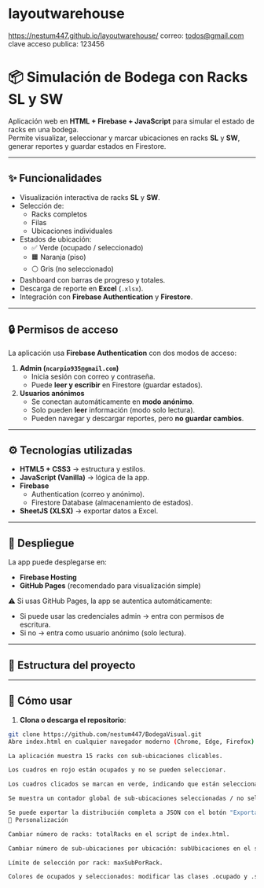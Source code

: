 # layoutwarehouse

https://nestum447.github.io/layoutwarehouse/
correo: todos@gmail.com
clave acceso publica: 123456

# 📦 Simulación de Bodega con Racks SL y SW

Aplicación web en **HTML + Firebase + JavaScript** para simular el estado de racks en una bodega.  
Permite visualizar, seleccionar y marcar ubicaciones en racks **SL** y **SW**, generar reportes y guardar estados en Firestore.

---

## ✨ Funcionalidades

- Visualización interactiva de racks **SL** y **SW**.  
- Selección de:
  - Racks completos
  - Filas
  - Ubicaciones individuales  
- Estados de ubicación:
  - ✅ Verde (ocupado / seleccionado)  
  - 🟧 Naranja (piso)  
  - ⚪ Gris (no seleccionado)  
- Dashboard con barras de progreso y totales.  
- Descarga de reporte en **Excel** (`.xlsx`).  
- Integración con **Firebase Authentication** y **Firestore**.

---

## 🔒 Permisos de acceso

La aplicación usa **Firebase Authentication** con dos modos de acceso:

1. **Admin (`ncarpio935@gmail.com`)**
   - Inicia sesión con correo y contraseña.
   - Puede **leer y escribir** en Firestore (guardar estados).
2. **Usuarios anónimos**
   - Se conectan automáticamente en **modo anónimo**.
   - Solo pueden **leer** información (modo solo lectura).
   - Pueden navegar y descargar reportes, pero **no guardar cambios**.

---

## ⚙️ Tecnologías utilizadas

- **HTML5 + CSS3** → estructura y estilos.  
- **JavaScript (Vanilla)** → lógica de la app.  
- **Firebase**  
  - Authentication (correo y anónimo).  
  - Firestore Database (almacenamiento de estados).  
- **SheetJS (XLSX)** → exportar datos a Excel.

---

## 🚀 Despliegue

La app puede desplegarse en:

- **Firebase Hosting**
- **GitHub Pages** (recomendado para visualización simple)

⚠️ Si usas GitHub Pages, la app se autentica automáticamente:
- Si puede usar las credenciales admin → entra con permisos de escritura.
- Si no → entra como usuario anónimo (solo lectura).

---

## 📂 Estructura del proyecto



---

## 🚀 Cómo usar

1. **Clona o descarga el repositorio**:

```bash
git clone https://github.com/nestum447/BodegaVisual.git
Abre index.html en cualquier navegador moderno (Chrome, Edge, Firefox) para probar localmente.

La aplicación muestra 15 racks con sub-ubicaciones clicables.

Los cuadros en rojo están ocupados y no se pueden seleccionar.

Los cuadros clicados se marcan en verde, indicando que están seleccionados.

Se muestra un contador global de sub-ubicaciones seleccionadas / no seleccionadas.

Se puede exportar la distribución completa a JSON con el botón "Exportar Distribución a JSON".
🎨 Personalización

Cambiar número de racks: totalRacks en el script de index.html.

Cambiar número de sub-ubicaciones por ubicación: subUbicaciones en el script.

Límite de selección por rack: maxSubPorRack.

Colores de ocupados y seleccionados: modificar las clases .ocupado y .seleccionado en el CSS.

